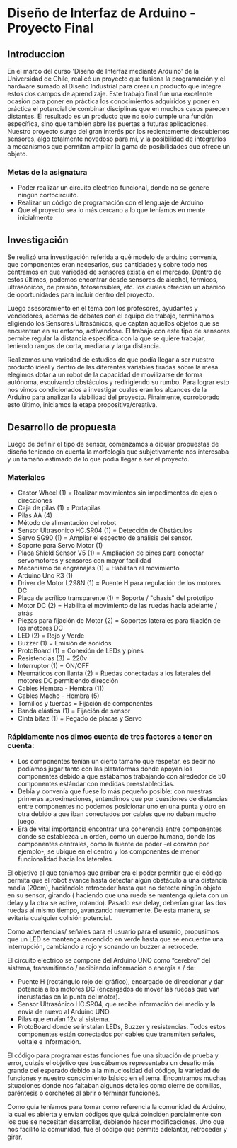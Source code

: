 # Diseño de Interfaz de Arduino  -  Proyecto Final

## Introduccion
En el marco del curso 'Diseño de Interfaz mediante Arduino' de la Universidad de Chile, realicé un proyecto que fusiona la programación y el hardware sumado al Diseño Industrial para crear un producto que integre estos dos campos de aprendizaje. Este trabajo final fue una excelente ocasión para poner en práctica los conocimientos adquiridos y poner en práctica el potencial de combinar disciplinas que en muchos casos parecen distantes. El resultado es un producto que no solo cumple una función específica, sino que también abre las puertas a futuras aplicaciones.
Nuestro proyecto surge del gran interés por los recientemente descubiertos sensores, algo totalmente novedoso para mí, y la posibilidad de integrarlos a mecanismos que permitan ampliar la gama de posibilidades que ofrece un objeto.


### Metas de la asignatura

- Poder realizar un circuito eléctrico funcional, donde no se genere ningún cortocircuito.
- Realizar un código de programación con el lenguaje de Arduino 
- Que el proyecto sea lo más cercano a lo que teníamos en mente inicialmente

## Investigación
Se realizó una investigación referida a qué modelo de arduino convenía, que componentes eran necesarios, sus cantidades y sobre todo nos centramos en que variedad de sensores existía en el mercado. 
Dentro de estos últimos, podemos encontrar desde sensores de alcohol, térmicos, ultrasónicos, de presión, fotosensibles, etc. los cuales ofrecían un abanico de oportunidades para incluir dentro del proyecto.

Luego asesoramiento en el tema con los profesores, ayudantes y vendedores, además de debates con el equipo de trabajo, terminamos eligiendo los Sensores Ultrasónicos, que captan aquellos objetos que se encuentran en su entorno, activandose. El trabajo con este tipo de sensores permite regular la distancia específica con la que se quiere trabajar, teniendo rangos de corta, mediana y larga distancia.

Realizamos una variedad de estudios de que podía llegar a ser nuestro producto ideal y dentro de las diferentes variables tiradas sobre la mesa elegimos dotar a un robot de la capacidad de movilizarse de forma autónoma, esquivando obstáculos y redirigiendo su rumbo. Para lograr esto nos vimos condicionados a investigar cuales eran los alcances de la Arduino para analizar la viabilidad del proyecto.
Finalmente, corroborado esto último, iniciamos la etapa propositiva/creativa.

## Desarrollo de propuesta

Luego de definir el tipo de sensor, comenzamos a dibujar propuestas de diseño teniendo en cuenta la morfología que subjetivamente nos interesaba y un tamaño estimado de lo que podía llegar a ser el proyecto. 

### Materiales
- Castor Wheel (1) = Realizar movimientos sin impedimentos de ejes o direcciones
- Caja de pilas (1) = Portapilas
- Pilas AA (4)
- Método de alimentación del robot
- Sensor Ultrasonico HC.SR04 (1) = Detección de Obstáculos
- Servo SG90 (1) = Ampliar el espectro de análisis del sensor.
- Soporte para Servo Motor (1)
- Placa Shield Sensor V5 (1) = Ampliación de pines para conectar servomotores y sensores con mayor facilidad
- Mecanismo de engranajes (1) = Habilitan el movimiento
- Arduino Uno R3 (1)
- Driver de Motor L298N (1) = Puente H para regulación de los motores DC
- Placa de acrílico transparente (1) = Soporte / "chasis" del prototipo
- Motor DC (2) = Habilita el movimiento de las ruedas hacia adelante / atrás
- Piezas para fijación de Motor (2) = Soportes laterales para fijación de los motores DC
- LED (2) = Rojo y Verde
- Buzzer (1) = Emisión de sonidos
- ProtoBoard (1) = Conexión de LEDs y pines
- Resistencias (3) = 220v
- Interruptor (1) = ON/OFF
- Neumáticos con llanta (2) = Ruedas conectadas a los laterales del motores DC permitiendo dirección
- Cables Hembra - Hembra (11)
- Cables Macho - Hembra (5)
- Tornillos y tuercas = Fijación de componentes
- Banda elástica (1) = Fijación de sensor
- Cinta bifaz (1) = Pegado de placas y Servo


### Rápidamente nos dimos cuenta de tres factores a tener en cuenta:

- Los componentes tenían un cierto tamaño que respetar, es decir no podíamos jugar tanto con las plataformas donde apoyan los componentes debido a que estábamos trabajando con alrededor de 50 componentes estándar con medidas preestablecidas.
- Debía y convenía que fuese lo más pequeño posible: con nuestras primeras aproximaciones, entendimos que por cuestiones de distancias entre componentes no podemos posicionar uno en una punta y otro en otra debido a que iban conectados por cables que no daban mucho juego.
- Era de vital importancia encontrar una coherencia entre componentes donde se establezca un orden, como un cuerpo humano, donde los componentes centrales, como la fuente de poder -el corazón por ejemplo-, se ubique en el centro y los componentes de menor funcionalidad hacia los laterales. 

El objetivo al que teníamos que arribar era el poder permitir que el código permita que el robot avance hasta detectar algún obstáculo a una distancia media (20cm), haciéndolo retroceder hasta que no detecte ningún objeto en su sensor, girando ( haciendo que una rueda se mantenga quieta con un delay y la otra se active, rotando). Pasado ese delay, deberían girar las dos ruedas al mismo tiempo, avanzando nuevamente. De esta manera, se evitaría cualquier colisión potencial. 

Como advertencias/ señales para el usuario para el usuario, propusimos que un LED se mantenga encendido en verde hasta que se encuentre una interrupción, cambiando a rojo y sonando un buzzer al retrocede.

El circuito eléctrico  se compone del Arduino UNO como “cerebro” del sistema, transmitiendo / recibiendo información o energía a / de:
- Puente H (rectángulo rojo del gráfico), encargado de direccionar y dar potencia a los motores DC (encargados de mover las ruedas que van incrustadas en la punta del motor).
- Sensor Ultrasónico HC.SR04, que recibe información del medio y la envía de nuevo al Arduino UNO.
- Pilas que envían 12v al sistema.
- ProtoBoard donde se instalan LEDs, Buzzer y resistencias.
Todos estos componentes están conectados por cables que transmiten señales, voltaje e información. 

El código para programar estas funciones fue una situación de prueba y error, quizás el objetivo que buscábamos representaba un desafío más grande del esperado debido a la minuciosidad del código, la variedad de funciones y nuestro conocimiento básico en el tema. Encontramos muchas situaciones donde nos faltaban algunos detalles como cierre de comillas, paréntesis o corchetes al abrir o terminar funciones.

Como guía teníamos para tomar como referencia la comunidad de Arduino, la cual es abierta y envían códigos que quizá coinciden parcialmente con los que se necesitan desarrollar, debiendo hacer modificaciones. Uno que nos facilitó la comunidad, fue el código que permite adelantar, retroceder y girar.




